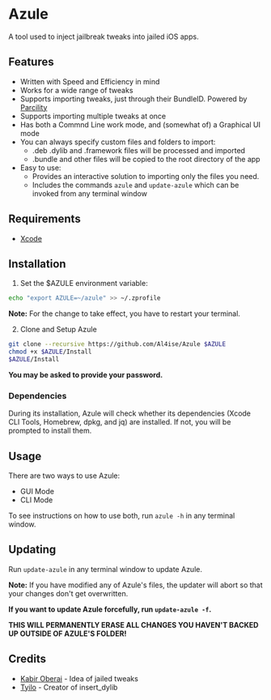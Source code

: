 # Azule

A tool used to inject jailbreak tweaks into jailed iOS apps.

## Features
* Written with Speed and Efficiency in mind
* Works for a wide range of tweaks
* Supports importing tweaks, just through their BundleID. Powered by [Parcility](https://parcility.co)
* Supports importing multiple tweaks at once
* Has both a Commnd Line work mode, and (somewhat of) a Graphical UI mode
* You can always specify custom files and folders to import:
  - .deb .dylib and .framework files will be processed and imported 
  - .bundle and other files will be copied to the root directory of the app
* Easy to use:
  - Provides an interactive solution to importing only the files you need.
  - Includes the commands `azule` and `update-azule` which can be invoked from any terminal window

## Requirements
* [Xcode](https://apps.apple.com/us/app/xcode/id497799835)

## Installation
1. Set the $AZULE environment variable:
```zsh
echo "export AZULE=~/azule" >> ~/.zprofile
```
**Note:** For the change to take effect, you have to restart your terminal.

2. Clone and Setup Azule
```zsh
git clone --recursive https://github.com/Al4ise/Azule $AZULE
chmod +x $AZULE/Install
$AZULE/Install
```
**You may be asked to provide your password.**

### Dependencies 
During its installation, Azule will check whether its dependencies (Xcode CLI Tools, Homebrew, dpkg, and jq) are installed. If not, you will be prompted to install them.

## Usage
There are two ways to use Azule:
* GUI Mode
* CLI Mode

To see instructions on how to use both, run `azule -h` in any terminal window.

## Updating
Run `update-azule` in any terminal window to update Azule.

**Note:** If you have modified any of Azule's files, the updater will abort so that your changes don't get overwritten.

**If you want to update Azule forcefully, run `update-azule -f`.**

**THIS WILL PERMANENTLY ERASE ALL CHANGES YOU HAVEN'T BACKED UP OUTSIDE OF AZULE'S FOLDER!**

## Credits

* [Kabir Oberai](https://github.com/kabiroberai/theos-jailed) - Idea of jailed tweaks
* [Tyilo](https://github.com/Tyilo/insert_dylib) - Creator of insert_dylib
